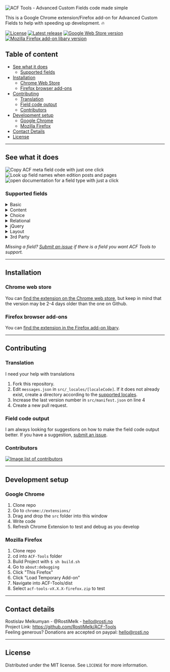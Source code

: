 ![ACF Tools - Advanced Custom Fields code made simple](https://user-images.githubusercontent.com/25268506/79060144-bd7e0700-7c81-11ea-958f-4de9aff2bc01.jpg)

This is a Google Chrome extension/Firefox add-on for Advanced Custom Fields to help with speeding up development. 🔥

[![License](http://img.shields.io/:license-mit-semigreen.svg)](https://opensource.org/licenses/MIT)
[![Latest release](https://img.shields.io/github/v/release/RostiMelk/ACF-Tools?label=Github%20release)](https://github.com/RostiMelk/ACF-Tools/releases/latest)
[![Google Web Store version](https://img.shields.io/chrome-web-store/v/ogliegjmpalokmaaeckcdgbhdeedcnmf)](https://chrome.google.com/webstore/detail/acf-tools/ogliegjmpalokmaaeckcdgbhdeedcnmf)
[![Mozilla Firefox add-on libary version](https://img.shields.io/amo/v/ACF-Tools?color=orange)](https://addons.mozilla.org/en-US/firefox/addon/acf-tools/)

## Table of content

- [See what it does](#see-what-it-does)
  - [Supported fields](#supported-fields)
- [Installation](#installation)
  - [Chrome Web Store](#chrome-web-store)
  - [Firefox browser add-ons](#firefox-browser-add-ons)
- [Contributing](#contributing)
  - [Translation](#translation)
  - [Field code output](#field-code-output)
  - [Contributors](#contributors)
- [Development setup](#development-setup)
  - [Google Chrome](#google-chrome)
  - [Mozilla Firefox](#mozilla-firefox)
- [Contact Details](#contact-details)
- [License](#license)

---

## See what it does

![Copy ACF meta field code with just one click](https://user-images.githubusercontent.com/25268506/79060055-14cfa780-7c81-11ea-8893-8f951471d4ac.jpg)
![Look up field names when edition posts and pages](https://user-images.githubusercontent.com/25268506/79060056-18fbc500-7c81-11ea-9b5a-b816fc116f14.jpg)
![open documentation for a field type with just a click](https://user-images.githubusercontent.com/25268506/79060057-19945b80-7c81-11ea-92c2-2fe46f8750cf.jpg)

### Supported fields

<details>
  <summary>Basic</summary>

  - Text
  - Text area
  - Number
  - Range
  - Email
  - Url
  - Passord
</details>
<details>
  <summary>Content</summary>

  - Image
  - File
  - Wysiwyg Editor
  - oEmbed
  - Gallery
</details>
<details>
  <summary>Choice</summary>

- Select
- Checkbox
- Radio Button
- Button Group
- True / False
</details>
<details>
  <summary>Relational</summary>

- Link
- Post Object
- Page Link
- Relationship
- Taxonomy
- User
</details>
<details>
  <summary>jQuery</summary>

- Google Map
- Date Picker
- Date Time Picker
- Time Picker
- Color Picker
</details>
<details>
  <summary>Layout</summary>

- Group
- Repeater
- Flexible content
</details>
<details>
  <summary>3rd Party</summary>

- Font Awesome (mattkeys)
- Image Aspect Ratio Crop (Johannes Siipola)
- Nav Menu Field (Faison Zutavern)
- RGBA Color Picker (Thomas Meyer )
- Code Field (Peter Tasker)

</details>

_Missing a field? [Submit an issue](https://github.com/RostiMelk/ACF-Tools/issues/new) if there is a field you want ACF Tools to support._

---

## Installation

### Chrome web store

You can [find the extension on the Chrome web store](https://chrome.google.com/webstore/detail/acf-tools/ogliegjmpalokmaaeckcdgbhdeedcnmf), but keep in mind that the version may be 2-4 days older than the one on Github.

### Firefox browser add-ons

You can [find the extension in the Firefox add-on libary](https://addons.mozilla.org/en-US/firefox/addon/acf-tools/).

---

## Contributing

### Translation

I need your help with translations

1. Fork this repository.
2. Edit `messages.json` in `src/_locales/[localeCode]`. If it does not already exist, create a directory according to the [supported locales](https://developer.chrome.com/webstore/i18n?csw=1#localeTable).
3. Increase the last version number in `src/manifest.json` on line 4
4. Create a new pull request.

### Field code output

I am always looking for suggestions on how to make the field code output better. If you have a suggestion, [submit an issue](https://github.com/RostiMelk/ACF-Tools/issues/new).

### Contributors
<a href="https://github.com/rostimelk/acf-tools/graphs/contributors">
  <img src="https://contributors-img.web.app/image?repo=rostimelk/acf-tools" alt="Image list of contributors" />
</a>

---

## Development setup

### Google Chrome

1. Clone repo
2. Go to `chrome://extensions/`
3. Drag and drop the `src` folder into this window
4. Write code
5. Refresh Chrome Extension to test and debug as you develop

### Mozilla Firefox

1. Clone repo
2. cd into `ACF-Tools` folder
3. Build Project with `$ sh build.sh`
4. Go to `about:debugging`
5. Click "This Firefox"
6. Click "Load Temporary Add-on"
7. Navigate into ACF-Tools/dist
8. Select `acf-tools-vX.X.X-firefox.zip` to test

---

## Contact details

Rostislav Melkumyan - @RostiMelk - hello@rosti.no \
Project Link: https://github.com/RostiMelk/ACF-Tools \
Feeling generous? Donations are accepted on paypal: hello@rosti.no

---

## License

Distributed under the MIT license. See `LICENSE` for more information.